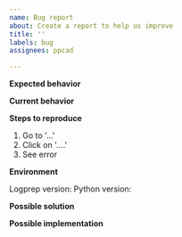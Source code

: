 ```yaml
---
name: Bug report
about: Create a report to help us improve
title: ''
labels: bug
assignees: ppcad

---
```


<!--- A clear and concise description of the issue. --->

**Expected behavior**
<!--- A clear and concise description of what you expected to happen. --->

**Current behavior**
<!--- A clear and concise description of what happens instead of the expected behavior. --->

**Steps to reproduce**
<!--- A link to a live example, or an unambiguous set of steps to reproduce this bug. -->

1. Go to '...'
2. Click on '....'
3. See error

**Environment**

Logprep version:
Python version:
<!--- Docker Compose version: -->

**Possible solution**
<!--- A suggestion of a fix/reason for the bug (not obligatory). --->

**Possible implementation**
<!--- A suggestion of an idea how to implement the proposed solution (not obligatory). --->
